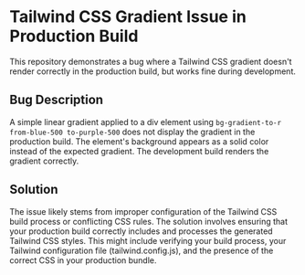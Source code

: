 # Tailwind CSS Gradient Issue in Production Build

This repository demonstrates a bug where a Tailwind CSS gradient doesn't render correctly in the production build, but works fine during development.

## Bug Description

A simple linear gradient applied to a div element using `bg-gradient-to-r from-blue-500 to-purple-500` does not display the gradient in the production build. The element's background appears as a solid color instead of the expected gradient. The development build renders the gradient correctly.

## Solution

The issue likely stems from improper configuration of the Tailwind CSS build process or conflicting CSS rules.  The solution involves ensuring that your production build correctly includes and processes the generated Tailwind CSS styles. This might include verifying your build process, your Tailwind configuration file (tailwind.config.js), and the presence of the correct CSS in your production bundle.